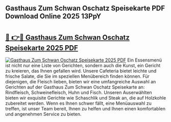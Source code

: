 ## Gasthaus Zum Schwan Oschatz Speisekarte PDF Download Online 2025 13PpY

# <h2><a href="http://gcebud5.nevu.top/?p=Gasthaus+Zum+Schwan+Oschatz+Speisekarte">🔗 👉🔴 Gasthaus Zum Schwan Oschatz Speisekarte 2025 PDF</a></h2>

[![Gasthaus Zum Schwan Oschatz Speisekarte 2025 PDF](https://i.imgur.com/dBaPXMq.png)](http://gcebud5.nevu.top/?p=Gasthaus+Zum+Schwan+Oschatz+Speisekarte)
Ein Essensmenü ist nicht nur eine Liste von Gerichten, sondern auch die Kunst, ein Gericht zu kreieren, das Ihnen gefallen wird. Unsere Cafeteria bietet leichte und frische Salate, die Sie im speziellen Menübereich finden können. Für diejenigen, die Fleisch lieben, bieten wir eine umfangreiche Auswahl an Gerichten auf der Gasthaus Zum Schwan Oschatz Speisekarte an: Rindfleisch, Schweinefleisch, Huhn und Fisch. Unseren Auserwählten bieten wir exquisite Gerichte wie Schaschlik und Steak an, die auf Holzkohle zubereitet werden. Wenn es Ihnen schwer fällt, eine Menüauswahl zu treffen, ist unser Team bereit, Ihnen zu helfen und Ihnen einen komfortablen und angenehmen Service zu bieten.
